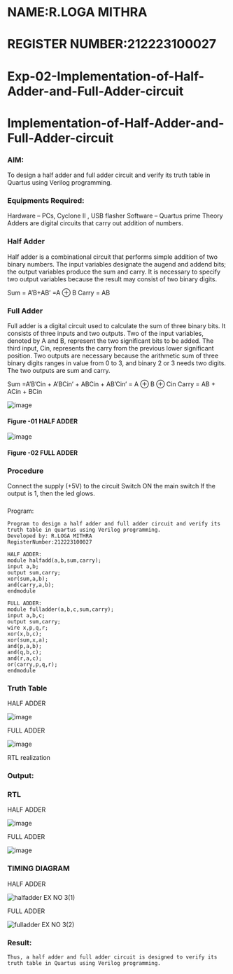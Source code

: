 # NAME:R.LOGA MITHRA
# REGISTER NUMBER:212223100027

# Exp-02-Implementation-of-Half-Adder-and-Full-Adder-circuit

# Implementation-of-Half-Adder-and-Full-Adder-circuit
### AIM:
To design a half adder and full adder circuit and verify its truth table in Quartus using Verilog programming.

### Equipments Required:
Hardware – PCs, Cyclone II , USB flasher
Software – Quartus prime
Theory
Adders are digital circuits that carry out addition of numbers.

### Half Adder
Half adder is a combinational circuit that performs simple addition of two binary numbers. The input variables designate the augend and addend bits; the output variables produce the sum and carry. It is necessary to specify two output variables because the result may consist of two binary digits.

Sum = A’B+AB’ =A ⊕ B Carry = AB

### Full Adder
Full adder is a digital circuit used to calculate the sum of three binary bits. It consists of three inputs and two outputs. Two of the input variables, denoted by A and B, represent the two significant bits to be added. The third input, Cin, represents the carry from the previous lower significant position. Two outputs are necessary because the arithmetic sum of three binary digits ranges in value from 0 to 3, and binary 2 or 3 needs two digits. The two outputs are sum and carry.

Sum =A’B’Cin + A’BCin’ + ABCin + AB’Cin’ = A ⊕ B ⊕ Cin Carry = AB + ACin + BCin

 ![image](https://user-images.githubusercontent.com/36288975/163552156-a13e5a56-c638-4110-97d9-8896907c8d25.png)

#### Figure -01 HALF ADDER 

![image](https://user-images.githubusercontent.com/36288975/163552057-b3547877-6d07-45b4-b7e0-bcfebfad9e1d.png)

#### Figure -02 FULL ADDER 

### Procedure
Connect the supply (+5V) to the circuit
Switch ON the main switch
If the output is 1, then the led glows.
### 
Program:
```
Program to design a half adder and full adder circuit and verify its truth table in quartus using Verilog programming.
Developed by: R.LOGA MITHRA
RegisterNumber:212223100027

HALF ADDER:
module halfadd(a,b,sum,carry);
input a,b;
output sum,carry;
xor(sum,a,b);
and(carry,a,b);
endmodule

FULL ADDER:
module fulladder(a,b,c,sum,carry);
input a,b,c;
output sum,carry;
wire x,p,q,r;
xor(x,b,c);
xor(sum,x,a);
and(p,a,b);
and(q,b,c);
and(r,a,c);
or(carry,p,q,r);
endmodule
```
### Truth Table
HALF ADDER

![image](https://github.com/mithra916/Exp-02-Implementation-of-Half-Adder-and-Full-Adder-circuit/assets/149986612/89b8a438-c031-4e4c-a035-38a4b730d243)

FULL ADDER

![image](https://github.com/mithra916/Exp-02-Implementation-of-Half-Adder-and-Full-Adder-circuit/assets/149986612/66380191-9004-44b9-ad6f-16f9a93b967a)

RTL realization
### Output:
### RTL
HALF ADDER

![image](https://github.com/mithra916/Exp-02-Implementation-of-Half-Adder-and-Full-Adder-circuit/assets/149986612/5bb88b87-b00b-49c0-ad0c-c223fac11282)

FULL ADDER

![image](https://github.com/mithra916/Exp-02-Implementation-of-Half-Adder-and-Full-Adder-circuit/assets/149986612/058ef2b2-06a8-423d-8d8f-c45c12ed24d1)

### TIMING DIAGRAM
HALF ADDER

![halfadder EX NO 3(1)](https://github.com/mithra916/Exp-02-Implementation-of-Half-Adder-and-Full-Adder-circuit/assets/149986612/c751527d-1603-4827-b645-eac1d72b83f2)

FULL ADDER

![fulladder EX NO 3(2)](https://github.com/mithra916/Exp-02-Implementation-of-Half-Adder-and-Full-Adder-circuit/assets/149986612/6d126e24-0734-4d72-90d4-58e2aa743f25)


### Result:
```
Thus, a half adder and full adder circuit is designed to verify its truth table in Quartus using Verilog programming.
```
